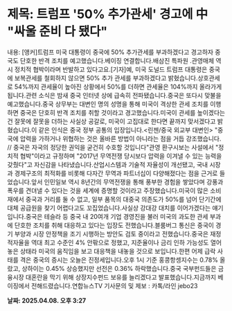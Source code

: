 # **제목: 트럼프 '50% 추가관세' 경고에 中 "싸울 준비 다 됐다"**

  내용: [앵커]트럼프 미국 대통령이 중국에 50% 추가관세를 부과하겠다고 경고하자 중국도 단호한 반격 조치를 예고했습니다.베이징 연결합니다.배삼진 특파원 .관영매체 역시 정치적 협박이라며 반발하고 있다고요.[기자]예, 미국 도널드 트럼프 대통령은 중국에 보복관세를 철회하지 않으면 50% 추가 관세를 부과하겠다고 밝혔습니다.상호관세로 54%까지 관세율이 높아진 상황에서 50%를 더하면 관세율은 104%까지 올라가게 됩니다.관련 소식은 밤새 중국 인터넷 상에 급속히 전파됐습니다.중국은 또다시 맞불을 예고했습니다.중국 상무부는 대변인 명의 성명을 통해 미국이 격상한 관세 조치를 이행하면 중국은 단호히 반격 조치를 취할 것이라고 경고했습니다.미국이 관세를 높이겠다는 건 잘못에 잘못을 더하는 사실상 공갈로, 미국이 고집대로 한다면 끝까지 맞서겠다고 밝혔습니다.이 같은 인식은 중국 정부 공통의 입장입니다.<린젠/중국 외교부 대변인> "중국에 압력을 가하거나 위협하는 것은 올바른 방법이 아니라는 점을 거듭 강조했습니다. // 중국은 자국의 정당한 권익을 굳건히 수호할 것입니다"관영 환구시보는 사설에서 "정치적 협박"이라고 규정하며 "2017년 무역전쟁 당시보다 압력을 이겨낼 수 있는 능력을 갖췄다"고 자신감을 나타냈습니다.산업시스템과 기술적 자율성이 개선됐고, 국내 시장과 경제구조의 최적화를 비롯해 다자간 무역과 파트너십이 다양해졌다는 점을 근거로 들었습니다.앞서 인민일보 역시 8년간의 무역전쟁을 통해 풍부한 경험을 쌓았다며 강풍과 폭우를 견뎌낼 수 있다는 것을 세계에 증명할 것이라고 주장했습니다.미국이 많은 소비재에서 중국과 거리를 둘 수 없고, 일부 품목의 대중국 의존도가 50%를 넘어 단기간에 대체 공급원을 찾기 어렵다고도 꼬집었습니다.사실상 강대강 대치를 이어가겠다는 얘기입니다.중국은 테슬라 등 중국 내 20여개 기업 경영진을 불러 미국의 과도한 관세 부과에 단호한 조치를 취해 대응하고 있다는 입장도 전했습니다.블룸버그 통신은 중국이 경기 부양과 시장 안정책을 조기 시행하는 방안도 검토 중이라고 전했습니다.중국은 재정적자율을 역대 최고 수준인 4% 안팎으로 정했고, 지준율이나 금리 인하 가능성도 열어 놓은 상태라 미국의 움직임을 보고 대응책을 내놓을 것으로 보입니다.한편 어제 급락 사태를 격은 중국의 증시는 오늘은 진정세입니다.오후 1시 기준 홍콩항셍지수는 0.78% 올랐고, 상하이는 0.45% 상승했지만 선전은 0.36% 하락했습니다.중국 국부펀드들은 금융시장 대혼란을 막기 위해 상장지수펀드 보유를 늘리겠다고 발표했습니다.지금까지 베이징에서 전해드렸습니다.연합뉴스TV 기사문의 및 제보 : 카톡/라인 jebo23

  **날짜: 2025.04.08. 오후 3:27**